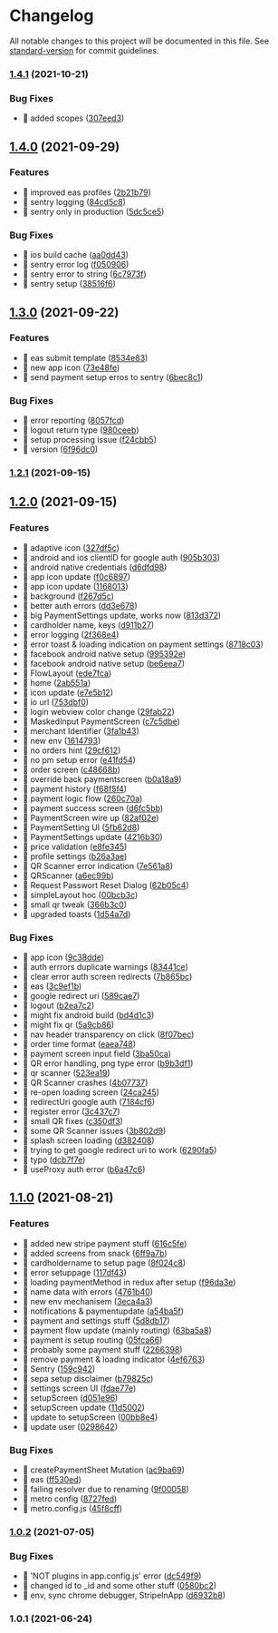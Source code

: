 # Changelog

All notable changes to this project will be documented in this file. See [standard-version](https://github.com/conventional-changelog/standard-version) for commit guidelines.

### [1.4.1](https://github.com/nico-on-vacation/expo-app-myregionalfood/compare/v1.4.0...v1.4.1) (2021-10-21)


### Bug Fixes

* 🐛 added scopes ([307eed3](https://github.com/nico-on-vacation/expo-app-myregionalfood/commit/307eed390a6ba0f46063a34e5b14c44f5f6110bc))

## [1.4.0](https://github.com/nico-on-vacation/expo-app-myregionalfood/compare/v1.3.0...v1.4.0) (2021-09-29)


### Features

* 🎸 improved eas profiles ([2b21b79](https://github.com/nico-on-vacation/expo-app-myregionalfood/commit/2b21b798253ff302c0ed296b95393f3e36b851e2))
* 🎸 sentry logging ([84cd5c8](https://github.com/nico-on-vacation/expo-app-myregionalfood/commit/84cd5c876ee07ee85bd9330e164cd6de1e87ef21))
* 🎸 sentry only in production ([5dc5ce5](https://github.com/nico-on-vacation/expo-app-myregionalfood/commit/5dc5ce59545da32658cdfe5dd8ad35259b2f7a0f))


### Bug Fixes

* 🐛 ios build cache ([aa0dd43](https://github.com/nico-on-vacation/expo-app-myregionalfood/commit/aa0dd4302079056c05e99da88714dd21d0b1e61e))
* 🐛 sentry error log ([f050906](https://github.com/nico-on-vacation/expo-app-myregionalfood/commit/f050906b20735c338112491d4b5f4faa33c7ba99))
* 🐛 sentry error to string ([6c7973f](https://github.com/nico-on-vacation/expo-app-myregionalfood/commit/6c7973f704dc2a3a0777cc0f031a9335e2d0d58c))
* 🐛 sentry setup ([38516f6](https://github.com/nico-on-vacation/expo-app-myregionalfood/commit/38516f6acc29acaef4bb27d40b3149f469a9d73a))

## [1.3.0](https://github.com/nico-on-vacation/expo-app-myregionalfood/compare/v1.2.1...v1.3.0) (2021-09-22)


### Features

* 🎸 eas submit template ([8534e83](https://github.com/nico-on-vacation/expo-app-myregionalfood/commit/8534e83039da7659a464ea0dee054e9f22b4a590))
* 🎸 new app icon ([73e48fe](https://github.com/nico-on-vacation/expo-app-myregionalfood/commit/73e48feba20ac1519adb9d0433891aa67408fda2))
* 🎸 send payment setup erros to sentry ([6bec8c1](https://github.com/nico-on-vacation/expo-app-myregionalfood/commit/6bec8c13b6710ba7ed511782d604e138e8cad841))


### Bug Fixes

* 🐛 error reporting ([8057fcd](https://github.com/nico-on-vacation/expo-app-myregionalfood/commit/8057fcdd76b055106f39245cec34b3f028edd3fe))
* 🐛 logout return type ([980ceeb](https://github.com/nico-on-vacation/expo-app-myregionalfood/commit/980ceeb57996003dd739120b984f76cfcf5bfc16))
* 🐛 setup processing issue ([f24cbb5](https://github.com/nico-on-vacation/expo-app-myregionalfood/commit/f24cbb58300b4b82209083511ead5b9082274fa9))
* 🐛 version ([6f96dc0](https://github.com/nico-on-vacation/expo-app-myregionalfood/commit/6f96dc0401605f77258a35924538b24347ace484))

### [1.2.1](https://github.com/nico-on-vacation/expo-app-myregionalfood/compare/v1.2.0...v1.2.1) (2021-09-15)

## [1.2.0](https://github.com/nico-on-vacation/expo-app-myregionalfood/compare/v1.1.0...v1.2.0) (2021-09-15)


### Features

* 🎸 adaptive icon ([327df5c](https://github.com/nico-on-vacation/expo-app-myregionalfood/commit/327df5c328f1e9e38f8aa0774702714f076c5c02))
* 🎸 android and ios clientID for google auth ([905b303](https://github.com/nico-on-vacation/expo-app-myregionalfood/commit/905b3034567461f70ce31bc1b228bf83a840cb64))
* 🎸 android native credentials ([d6dfd98](https://github.com/nico-on-vacation/expo-app-myregionalfood/commit/d6dfd98b525ce4e0bf9795000d0a776221deab71))
* 🎸 app icon update ([f0c6897](https://github.com/nico-on-vacation/expo-app-myregionalfood/commit/f0c689755592344e209a2e7a59adefd2a21ccf01))
* 🎸 app icon update ([1168013](https://github.com/nico-on-vacation/expo-app-myregionalfood/commit/11680132fdabf685b2b3a256e0399cdad463f950))
* 🎸 background ([f267d5c](https://github.com/nico-on-vacation/expo-app-myregionalfood/commit/f267d5cfd55f2ae69cf28e76d502b5c9a1695df5))
* 🎸 better auth errors ([dd3e678](https://github.com/nico-on-vacation/expo-app-myregionalfood/commit/dd3e6786e80759ad8bee732c6f71ff693e317539))
* 🎸 big PaymentSettings update, works now ([813d372](https://github.com/nico-on-vacation/expo-app-myregionalfood/commit/813d37210dad1b00cc5852b0c8fa0ef03d526e2c))
* 🎸 cardholder name, keys ([d911b27](https://github.com/nico-on-vacation/expo-app-myregionalfood/commit/d911b270ccc4c548f79a43094645ff8f5a8aa772))
* 🎸 error logging ([2f368e4](https://github.com/nico-on-vacation/expo-app-myregionalfood/commit/2f368e447bd8c0a603ee8f80afccf4faadc7ed64))
* 🎸 error toast & loading indication on payment settings ([8718c03](https://github.com/nico-on-vacation/expo-app-myregionalfood/commit/8718c03d2816adb511cde97d072cd165eb64dcdc))
* 🎸 facebook android native setup ([995392e](https://github.com/nico-on-vacation/expo-app-myregionalfood/commit/995392effe7d565158215dc354698c0bf06a60c4))
* 🎸 facebook android native setup ([be6eea7](https://github.com/nico-on-vacation/expo-app-myregionalfood/commit/be6eea78daf7c2f93ca038dc1492644336714889))
* 🎸 FlowLayout ([ede7fca](https://github.com/nico-on-vacation/expo-app-myregionalfood/commit/ede7fca4f9822f0bdd1be9f146950f871be87b1f))
* 🎸 home ([2ab551a](https://github.com/nico-on-vacation/expo-app-myregionalfood/commit/2ab551acfb79fccbf21c6db2b9a3e20eea791a4a))
* 🎸 icon update ([e7e5b12](https://github.com/nico-on-vacation/expo-app-myregionalfood/commit/e7e5b12fa527b70677dfcd11adb6eda426a094dc))
* 🎸 io url ([753dbf0](https://github.com/nico-on-vacation/expo-app-myregionalfood/commit/753dbf0b34044572df4af694ab281335f2c669fa))
* 🎸 login webview color change ([29fab22](https://github.com/nico-on-vacation/expo-app-myregionalfood/commit/29fab22020dc161819d3ec535c4822cfa4583075))
* 🎸 MaskedInput PaymentScreen ([c7c5dbe](https://github.com/nico-on-vacation/expo-app-myregionalfood/commit/c7c5dbe2c8a22e4f6738c0382995ab004f2c30e3))
* 🎸 merchant Identifier ([3fa1b43](https://github.com/nico-on-vacation/expo-app-myregionalfood/commit/3fa1b43dcbf883a6c3836f5c5cb7d38752179c8a))
* 🎸 new env ([1614793](https://github.com/nico-on-vacation/expo-app-myregionalfood/commit/1614793bc84c70c3af3ac2b068b5ffdd639534fc))
* 🎸 no orders hint ([29cf612](https://github.com/nico-on-vacation/expo-app-myregionalfood/commit/29cf612596e20838525e728a4c05f998b1e59155))
* 🎸 no pm setup error ([e41fd54](https://github.com/nico-on-vacation/expo-app-myregionalfood/commit/e41fd54429505337aa19f94c661fa68ab4eaeefc))
* 🎸 order screen ([c48668b](https://github.com/nico-on-vacation/expo-app-myregionalfood/commit/c48668bdf532c910ee12d2737823c1ef2b974fd3))
* 🎸 override back paymentscreen ([b0a18a9](https://github.com/nico-on-vacation/expo-app-myregionalfood/commit/b0a18a9d9c53e3c0d991217b59c12aa39f527b8a))
* 🎸 payment history ([f68f5f4](https://github.com/nico-on-vacation/expo-app-myregionalfood/commit/f68f5f47df85502a9b07dc8213a6cbee230f39ef))
* 🎸 payment logic flow ([260c70a](https://github.com/nico-on-vacation/expo-app-myregionalfood/commit/260c70ae5b303d6e4f462eacd26f7283dbd8c4b0))
* 🎸 payment success screen ([d6fc5bb](https://github.com/nico-on-vacation/expo-app-myregionalfood/commit/d6fc5bb24adc44e6f873880a0a207fcc32745f63))
* 🎸 PaymentScreen wire up ([82af02e](https://github.com/nico-on-vacation/expo-app-myregionalfood/commit/82af02e71b0e12524f89ef37b77bd30cd74eed8f))
* 🎸 PaymentSetting UI ([5fb62d8](https://github.com/nico-on-vacation/expo-app-myregionalfood/commit/5fb62d82d37671ef432a176fb7e01d9ee44014e5))
* 🎸 PaymentSettings update ([4216b30](https://github.com/nico-on-vacation/expo-app-myregionalfood/commit/4216b307a64bc4888036d9ebec813c92a04127ce))
* 🎸 price validation ([e8fe345](https://github.com/nico-on-vacation/expo-app-myregionalfood/commit/e8fe34593bee3ec0d7a185030c4f233b54cf3907))
* 🎸 profile settings ([b26a3ae](https://github.com/nico-on-vacation/expo-app-myregionalfood/commit/b26a3aecfafe6c2d4f322b2587a60a2f84a30916))
* 🎸 QR Scanner error indication ([7e561a8](https://github.com/nico-on-vacation/expo-app-myregionalfood/commit/7e561a88f8687f13899ff5566bf31c5316589ec2))
* 🎸 QRScanner ([a6ec99b](https://github.com/nico-on-vacation/expo-app-myregionalfood/commit/a6ec99b31f98f0ef5cc21a521502e10a6e958e3f))
* 🎸 Request Passwort Reset Dialog ([62b05c4](https://github.com/nico-on-vacation/expo-app-myregionalfood/commit/62b05c47c81ba8e1e52fb0828a73989217f4f50c))
* 🎸 simpleLayout hoc ([00bcb3c](https://github.com/nico-on-vacation/expo-app-myregionalfood/commit/00bcb3c8ca5d796843177f9d8b498862e4eda818))
* 🎸 small qr tweak ([366b3c0](https://github.com/nico-on-vacation/expo-app-myregionalfood/commit/366b3c081fde9092b5960f9f5cee4e68d63259b0))
* 🎸 upgraded toasts ([1d54a7d](https://github.com/nico-on-vacation/expo-app-myregionalfood/commit/1d54a7de9256a4f072b052868c7fb5c4e9740761))


### Bug Fixes

* 🐛 app icon ([9c38dde](https://github.com/nico-on-vacation/expo-app-myregionalfood/commit/9c38ddea3f371c58e66c93f0101cccd1a4b1acda))
* 🐛 auth errrors duplicate warnings ([83441ce](https://github.com/nico-on-vacation/expo-app-myregionalfood/commit/83441ce0f8572c3ae3b90fa3c02882cb39328442))
* 🐛 clear error auth screen redirects ([7b865bc](https://github.com/nico-on-vacation/expo-app-myregionalfood/commit/7b865bc51de421e9121e075d67e68b95261ef3c6))
* 🐛 eas ([3c9ef1b](https://github.com/nico-on-vacation/expo-app-myregionalfood/commit/3c9ef1bf4c945b580cc97c214f0ced317071c4d7))
* 🐛 google redirect uri ([589cae7](https://github.com/nico-on-vacation/expo-app-myregionalfood/commit/589cae719e3357d6fc0b92d1ec2489326bd6c246))
* 🐛 logout ([b2ea7c2](https://github.com/nico-on-vacation/expo-app-myregionalfood/commit/b2ea7c2b139f83c1063a9feab00d379da64e5769))
* 🐛 might fix android build ([bd4d1c3](https://github.com/nico-on-vacation/expo-app-myregionalfood/commit/bd4d1c390c5785c2bbfef6b60d735e6d7649fd82))
* 🐛 might fix qr ([5a9cb86](https://github.com/nico-on-vacation/expo-app-myregionalfood/commit/5a9cb86c3b93d1aef078613c960a166f76cc9679))
* 🐛 nav header transparency on click ([8f07bec](https://github.com/nico-on-vacation/expo-app-myregionalfood/commit/8f07becc46c8d53289bee4500c5ed4f475926b79))
* 🐛 order time format ([eaea748](https://github.com/nico-on-vacation/expo-app-myregionalfood/commit/eaea748fa75065900b402935e21b05e0fc2429a8))
* 🐛 payment screen input field ([3ba50ca](https://github.com/nico-on-vacation/expo-app-myregionalfood/commit/3ba50cafbdb6dac71c5ff0609c6f7d4cb9f754e4))
* 🐛 QR error handling, png type error ([b9b3df1](https://github.com/nico-on-vacation/expo-app-myregionalfood/commit/b9b3df188421603f9299943461c2dd3d2f75a0f7))
* 🐛 qr scanner ([523ea19](https://github.com/nico-on-vacation/expo-app-myregionalfood/commit/523ea19e373788d3542229623a0e12c5523f4f29))
* 🐛 QR Scanner crashes ([4b07737](https://github.com/nico-on-vacation/expo-app-myregionalfood/commit/4b07737f906701487349f78af85ab71496bdf793))
* 🐛 re-open loading screen ([24ca245](https://github.com/nico-on-vacation/expo-app-myregionalfood/commit/24ca2458b650b98b85c9874ac5e00027bc7bbd6a))
* 🐛 redirectUri google auth ([7184cf6](https://github.com/nico-on-vacation/expo-app-myregionalfood/commit/7184cf65c52aebe331704a7a570aafe0a728b127))
* 🐛 register error ([3c437c7](https://github.com/nico-on-vacation/expo-app-myregionalfood/commit/3c437c7dd5b16fcd50cfb477f313a8123f983ba6))
* 🐛 small QR fixes ([c350df3](https://github.com/nico-on-vacation/expo-app-myregionalfood/commit/c350df301d15ae098221c2b6aad7c00bb204d1ce))
* 🐛 some QR Scanner issues ([3b802d9](https://github.com/nico-on-vacation/expo-app-myregionalfood/commit/3b802d9e6c7be51bc92cdb2b9bab481ccaad1a54))
* 🐛 splash screen loading ([d382408](https://github.com/nico-on-vacation/expo-app-myregionalfood/commit/d3824086a7f286e68475d1a3e5d4c9eca2fe4fcb))
* 🐛 trying to get google redirect uri to work ([6290fa5](https://github.com/nico-on-vacation/expo-app-myregionalfood/commit/6290fa5f83880fc821c550d368289f6830edf50d))
* 🐛 typo ([dcb7f7e](https://github.com/nico-on-vacation/expo-app-myregionalfood/commit/dcb7f7e8f81b8d7dd1ae2ef8ab08717ece58f728))
* 🐛 useProxy auth error ([b6a47c6](https://github.com/nico-on-vacation/expo-app-myregionalfood/commit/b6a47c6850c7b53c6ece944031ad20a47029e497))

## [1.1.0](https://github.com/nico-on-vacation/expo-app-myregionalfood/compare/v1.0.2...v1.1.0) (2021-08-21)


### Features

* 🎸 added new stripe payment stuff ([616c5fe](https://github.com/nico-on-vacation/expo-app-myregionalfood/commit/616c5feb8f5e744921bbef37cda9652f27e89e5b))
* 🎸 added screens from snack ([6ff9a7b](https://github.com/nico-on-vacation/expo-app-myregionalfood/commit/6ff9a7b66b74e08b6cbc2265bef312c8cf4a550d))
* 🎸 cardholdername to setup page ([8f024c8](https://github.com/nico-on-vacation/expo-app-myregionalfood/commit/8f024c81c0f5b57aa5a9c97cec4b64205e81e513))
* 🎸 error setuppage ([117df43](https://github.com/nico-on-vacation/expo-app-myregionalfood/commit/117df431201ae8333f4234afad6b398d3c6d27af))
* 🎸 loading paymentMethod in redux after setup ([f96da3e](https://github.com/nico-on-vacation/expo-app-myregionalfood/commit/f96da3e7ad2bb30301eb64b318a319812858db39))
* 🎸 name data with errors ([4761b40](https://github.com/nico-on-vacation/expo-app-myregionalfood/commit/4761b40879b7f25c7f30213f1166c147f61b7929))
* 🎸 new env mechanisem ([3eca4a3](https://github.com/nico-on-vacation/expo-app-myregionalfood/commit/3eca4a308de33f8051a84798a00eed9aa45ecada))
* 🎸 notifications & paymentupdate ([a54ba5f](https://github.com/nico-on-vacation/expo-app-myregionalfood/commit/a54ba5fda956849e4bc771435952cdd8f64ec167))
* 🎸 payment and settings stuff ([5d8db17](https://github.com/nico-on-vacation/expo-app-myregionalfood/commit/5d8db17ecbd06f1197d0964b343463919ea1a65a))
* 🎸 payment flow  update (mainly routing) ([63ba5a8](https://github.com/nico-on-vacation/expo-app-myregionalfood/commit/63ba5a8929748d6aef8ace879379a208194c169e))
* 🎸 payment is setup routing ([05fca66](https://github.com/nico-on-vacation/expo-app-myregionalfood/commit/05fca66350f7dc605eb86229ca3463406b1aadc9))
* 🎸 probably some payment stuff ([2266398](https://github.com/nico-on-vacation/expo-app-myregionalfood/commit/226639889fe5831233473afd1456ef6f9fb3ab8a))
* 🎸 remove payment & loading indicator ([4ef6763](https://github.com/nico-on-vacation/expo-app-myregionalfood/commit/4ef67639e875565bd4665820594f1469deab6c33))
* 🎸 Sentry ([159c942](https://github.com/nico-on-vacation/expo-app-myregionalfood/commit/159c9424151047de0333fa14d026469f0b96cd2c))
* 🎸 sepa setup disclaimer ([b79825c](https://github.com/nico-on-vacation/expo-app-myregionalfood/commit/b79825c6085b8e1f7da5b01f1ae7b59a621363ce))
* 🎸 settings screen UI ([fdae77e](https://github.com/nico-on-vacation/expo-app-myregionalfood/commit/fdae77e4a85e9fbe313b16a8476f0f13186bdbff))
* 🎸 setupScreen ([d051e96](https://github.com/nico-on-vacation/expo-app-myregionalfood/commit/d051e964fc0e39842afb368c873a59f8a859531c))
* 🎸 setupScreen update ([11d5002](https://github.com/nico-on-vacation/expo-app-myregionalfood/commit/11d500257debb3b66d6fd3befe5123ba51544e8e))
* 🎸 update to setupScreen ([00bb8e4](https://github.com/nico-on-vacation/expo-app-myregionalfood/commit/00bb8e4ed40c3b3679de09b13a3469c8e03133b3))
* 🎸 update user ([0298642](https://github.com/nico-on-vacation/expo-app-myregionalfood/commit/029864229592fe43acf138ca40ad18e1176d104d))


### Bug Fixes

* 🐛 createPaymentSheet Mutation ([ac9ba69](https://github.com/nico-on-vacation/expo-app-myregionalfood/commit/ac9ba691a569b63ce38ef88b04193dca5f8fdcf2))
* 🐛 eas ([ff530ed](https://github.com/nico-on-vacation/expo-app-myregionalfood/commit/ff530ed0ce2d25d1a781ae13e144a5e029827264))
* 🐛 failing resolver due to renaming ([9f00058](https://github.com/nico-on-vacation/expo-app-myregionalfood/commit/9f00058457fa9c9a9a4a34866ba43ed5a8b7019b))
* 🐛 metro config ([8727fed](https://github.com/nico-on-vacation/expo-app-myregionalfood/commit/8727fedb42c8f11a3b57deb0e855a903ca95e3ae))
* 🐛 metro.config.js ([45f8cff](https://github.com/nico-on-vacation/expo-app-myregionalfood/commit/45f8cfff09293c4c1e9d2e24b4b69dc4f4e6bd1a))

### [1.0.2](https://github.com/nico-on-vacation/expo-app-myregionalfood/compare/v1.0.1...v1.0.2) (2021-07-05)


### Bug Fixes

* 🐛 'NOT plugins in app.config.js' error ([dc549f9](https://github.com/nico-on-vacation/expo-app-myregionalfood/commit/dc549f9b637c28078182f92265768645d8ca70f5))
* 🐛 changed id to _id and some other stuff ([0580bc2](https://github.com/nico-on-vacation/expo-app-myregionalfood/commit/0580bc2a4b4fe5acbe5ad524883feeb12b9f6488))
* 🐛 env, sync chrome debugger, StripeInApp ([d6932b8](https://github.com/nico-on-vacation/expo-app-myregionalfood/commit/d6932b875d30603dcab0fd7745c8b5fd911b702d))

### 1.0.1 (2021-06-24)
